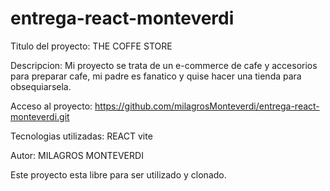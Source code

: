 # entrega-react-monteverdi
Titulo del proyecto: THE COFFE STORE 

Descripcion: Mi proyecto se trata de un e-commerce de cafe y accesorios para preparar cafe, mi padre es fanatico y quise hacer una tienda para obsequiarsela.

Acceso al proyecto: https://github.com/milagrosMonteverdi/entrega-react-monteverdi.git

Tecnologias utilizadas: REACT vite

Autor: MILAGROS MONTEVERDI 

Este proyecto esta libre para ser utilizado y clonado.
